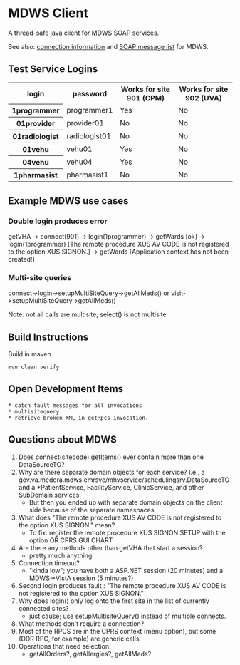 # MDWS Client

A thread-safe java client for [MDWS](https://sandbox.vainnovation.us/groups/mdws/) SOAP services.

See also: [connection information](https://sandbox.vainnovation.us/groups/mdws/wiki/b800c/Connecting_to_the_Sandbox_MDWS_Server.html) and [SOAP message list](https://sandbox.vainnovation.us/groups/mdws/wiki/085db/Drafting__MDWS_SOAP_Message_Reference_List.html) for MDWS.

## Test Service Logins

<table>
  <tr>
    <th>login</th>
    <th>password</th>
    <th>Works for site 901 (CPM)</th>
    <th>Works for site 902 (UVA)</th>
  </tr>
  <tr>
    <th>1programmer</th>
    <td>programmer1</td>
    <td>Yes</td>
    <td>No</td>
  </tr>
  <tr>
    <th>01provider</th>
    <td>provider01</td>
    <td>No</td>
    <td>No</td>
  </tr>
  <tr>
    <th>01radiologist</th>
    <td>radiologist01</td>
    <td>No</td>
    <td>No</td>
  </tr>
  <tr>
    <th>01vehu</th>
    <td>vehu01</td>
    <td>Yes</td>
    <td>No</td>
  </tr>
  <tr>
    <th>04vehu</th>
    <td>vehu04</td>
    <td>Yes</td>
    <td>No</td>
  </tr>
  <tr>
    <th>1pharmasist</th>
    <td>pharmasist1</td>
    <td>No</td>
    <td>No</td>
  </tr>
</table>



## Example MDWS use cases

### Double login produces error
getVHA -> 
  connect(901) -> 
     login(1programmer) -> 
       getWards [ok] -> 
          login(1programmer) [The remote procedure XUS AV CODE is not registered to the option XUS SIGNON.] -> 
             getWards [Application context has not been created!]

### Multi-site queries
connect->login->setupMultiSiteQuery->getAllMeds()
	or
visit->setupMultiSiteQuery->getAllMeds()

Note: not all calls are multisite; select() is not multisite

## Build Instructions

Build in maven
```
mvn clean verify
```

## Open Development Items

	* catch fault messages for all invocations
	* multisitequery
	* retrieve broken XML in getRpcs invocation.

## Questions about MDWS
1. Does connect(sitecode).getItems() ever contain more than one DataSourceTO?
1. Why are there separate domain objects for each service? I.e., a gov.va.medora.mdws.emrsvc/mhvservice/schedulingsrv.DataSourceTO and a *PatientService, FacilityService, ClinicService, and other SubDomain services.
	* But then you ended up with separate domain objects on the client side because of the separate namespaces
1. What does "The remote procedure XUS AV CODE is not registered to the option XUS SIGNON." mean?
	* To fix: register the remote procedure XUS SIGNON SETUP with the option OR CPRS GUI CHART
1. Are there any methods other than getVHA that start a session?
	* pretty much anything
1. Connection timeout?
	* "kinda low"; you have both a ASP.NET session (20 minutes) and a MDWS->VistA session (5 minutes?)
1. Second login produces fault : "The remote procedure XUS AV CODE is not registered to the option XUS SIGNON."
1. Why does login() only log onto the first site in the list of currently connected sites?
	* just cause; use setupMultisiteQuery() instead of multiple connects.
1. What methods don't require a connection?
1. Most of the RPCS are in the CPRS context (menu option), but some (DDR RPC, for example) are generic calls
1. Operations that need selection:
    - getAllOrders?, getAllergies?, getAllMeds?


